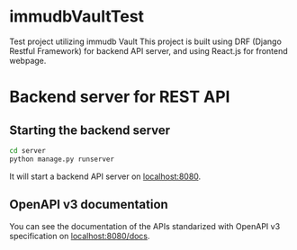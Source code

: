 # immudbVaultTest
Test project utilizing immudb Vault
This project is built using DRF (Django Restful Framework) for backend API server, and using React.js for frontend webpage.

# Backend server for REST API

## Starting the backend server
```bash
cd server
python manage.py runserver
```
It will start a backend API server on [localhost:8080](http://127.0.0.1:8000).

## OpenAPI v3 documentation
You can see the documentation of the APIs standarized with OpenAPI v3 specification on [localhost:8080/docs](http://127.0.0.1:8000/docs/).